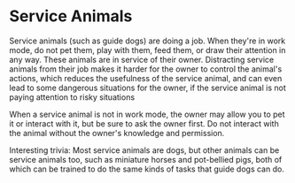 # Service Animals

Service animals (such as guide dogs) are doing a job. When they're in work mode, do not pet them, play with them, feed them, or draw their attention in any way. These animals are in service of their owner. Distracting service animals from their job makes it harder for the owner to control the animal's actions, which reduces the usefulness of the service animal, and can even lead to some dangerous situations for the owner, if the service animal is not paying attention to risky situations

When a service animal is not in work mode, the owner may allow you to pet it or interact with it, but be sure to ask the owner first. Do not interact with the animal without the owner's knowledge and permission.

Interesting trivia: Most service animals are dogs, but other animals can be service animals too, such as miniature horses and pot-bellied pigs, both of which can be trained to do the same kinds of tasks that guide dogs can do.
